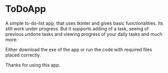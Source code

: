 # ToDoApp

A simple to-do-list app, that uses tkinter and gives basic functionalities. Its still work under progress. But it supports adding of a task, seeing of previous undone tasks and viewing progress of your daily tasks and much more.

Either download the exe of the app or run the code with required files placed correctly.

Thanks for using this app.
